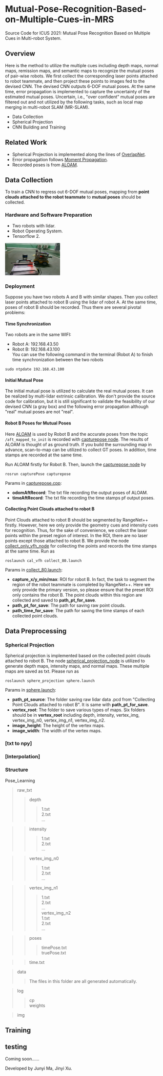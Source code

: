 # Mutual-Pose-Recognition-Based-on-Multiple-Cues-in-MRS
Source Code for ICUS 2021: Mutual Pose Recognition Based on Multiple Cues in Multi-robot System.

## Overview
Here is the method to utilize the multiple cues including depth maps, normal maps, remission maps, and semantic maps to recognize the mutual poses of pair-wise robots. We first collect the corresponding laser points attached to robot teammate, and then project these points to images fed to the devised CNN. The devised CNN outputs 6-DOF mutual poses. At the same time, error propagation is implemented to capture the uncertainty of the estimated mutual poses. Uncertain, i.e., "over confident" mutual poses are filtered out and not utilized by the following tasks, such as local map merging in multi-robot SLAM (MR-SLAM).

* Data Collection
* Spherical Projection
* CNN Building and Training

## Related Work
* Spherical Projection is implemented along the lines of [OverlapNet](https://github.com/BIT-MJY/OverlapNet_for_TF2).
* Error propagation follows [Moment Propagation](https://github.com/kaibrach/Moment-Propagation.git).
* Recorded poses is from [ALOAM](https://github.com/HKUST-Aerial-Robotics/A-LOAM).

## Data Collection
To train a CNN to regress out 6-DOF mutual poses, mapping from **point clouds attached to the robot teammate** to **mutual poses** should be collected. 
### Hardware and Software Preparation
* Two robots with lidar.
* Robot Operating System.
* Tensorflow 2.
<img src="https://github.com/BIT-MJY/Mutual-Pose-Recognition-Based-on-Multiple-Cues-in-MRS/blob/main/img/robots.jpg" width="180" height="105">

### Deployment
Suppose you have two robots A and B with similar shapes. Then you collect laser points attached to robot B using the lidar of robot A. At the same time, poses of robot B should be recorded. Thus there are several pivotal problems:
#### Time Synchronization
Two robots are in the same WIFI:
* Robot A: 192.168.43.50
* Robot B: 192.168.43.100  
You can use the following command in the terminal (Robot A) to finish time synchronization between the two robots 
```
sudo ntpdate 192.168.43.100
```
#### Initial Mutual Pose
The initial mutual pose is utilized to calculate the real mutual poses. It can be realized by multi-lidar extrinsic calibration. We don't provide the source code for calibration, but it is still significant to validate the feasibility of our devised CNN (a gray box) and the following error propagation although "real" mutual poses are not "real".
#### Robot B Poses for Mutual Poses
Here [ALOAM](https://github.com/HKUST-Aerial-Robotics/A-LOAM) is used by Robot B and the accurate poses from the topic ```/aft_mapped_to_init``` is recorded with [capturepose node](https://github.com/BIT-MJY/Mutual-Pose-Recognition-Based-on-Multiple-Cues-in-MRS/tree/main/data_collection_robotB/src/capturePose/src). The results of ALOAM is thought of as ground truth. If you build the surrounding map in advance, scan-to-map can be utilized to collect GT poses. In addition, time stamps are recorded at the same time.  

Run ALOAM firstly for Robot B. Then, launch the [capturepose node](https://github.com/BIT-MJY/Mutual-Pose-Recognition-Based-on-Multiple-Cues-in-MRS/tree/main/data_collection_robotB/src/capturePose/src) by
```
rosrun capturePose capturepose 
```
Params in [capturepose.cpp](https://github.com/BIT-MJY/Mutual-Pose-Recognition-Based-on-Multiple-Cues-in-MRS/blob/main/data_collection_robotB/src/capturePose/src/capturepose.cpp):
- **odomAftRecord**: The txt file recording the output poses of ALOAM.
- **timeAftRecord**: The txt file recording the time stamps pf output poses.

#### Collecting Point Clouds attached to robot B
Point Clouds attached to robot B should be segmented by RangeNet++ firstly. However, here we only provide the geometry cues and intensity cues for recognition. Thus, for the sake of convenience, we collect the laser points within the preset region of interest. In the ROI, there are no laser points except those attached to robot B. We provide the node [collect_only_vfh_node](https://github.com/BIT-MJY/Mutual-Pose-Recognition-Based-on-Multiple-Cues-in-MRS/tree/main/data_collection_robotA/src/calVFH/src) for collecting the points and records the time stamps at the same time. Run as
```
roslaunch cal_vfh collect_80.launch
```
Params in [collect_80.launch](https://github.com/BIT-MJY/Mutual-Pose-Recognition-Based-on-Multiple-Cues-in-MRS/blob/main/data_collection_robotA/src/calVFH/launch/collect_80.launch):
- **capture_x/y_min/max**: ROI for robot B. In fact, the task to segment the region of the robot teammate is completed by RangeNet++. Here we only provide the primary version, so please ensure that the preset ROI only contains the robot B. The point clouds within this region are collected and saved to **path_pt_for_save**.
- **path_pt_for_save**: The path for saving raw point clouds.
- **path_time_for_save**: The path for saving the time stamps of each collected point clouds.


## Data Preprocessing
### Spherical Projection
Spherical projection is implemented based on the collected point clouds attached to robot B. The node [spherical_projection_node](https://github.com/BIT-MJY/Mutual-Pose-Recognition-Based-on-Multiple-Cues-in-MRS/tree/main/data_collection_robotA/src/sphereProjection/src) is utilized to generate depth maps, intensity maps, and normal maps. These multiple maps are saved as txt. Please run as 
```
roslaunch sphere_projection sphere.launch
```
Params in [sphere.launch](https://github.com/BIT-MJY/Mutual-Pose-Recognition-Based-on-Multiple-Cues-in-MRS/blob/main/data_collection_robotA/src/sphereProjection/launch/sphere.launch):
- **path_pt_source**: The folder saving raw lidar data .pcd from "Collecting Point Clouds attached to robot B". It is same with **path_pt_for_save**.
- **vertex_root**: The folder to save various types of maps. Six folders should be in **vertex_root** including depth, intensity, vertex_img, vertex_img_n0, vertex_img_n1, vertex_img_n2.
- **image_height**: The height of the vertex maps.
- **image_width**: The width of the vertex maps.

### [txt to npy]
### [Interpolation]
### Structure
Pose_Learning
> raw_txt  
>> depth  
>>> 1.txt  
>>> 2.txt  
>>> ...  

>> intensity  
>>> 1.txt  
>>> 2.txt  
>>> ...


>> vertex_img_n0 
>>> 1.txt  
>>> 2.txt  
>>> ...  


>> vertex_img_n1 
>>> 1.txt  
>>> 2.txt  
>>> ...  
>> vertex_img_n2  
>>> 1.txt  
>>> 2.txt  
>>> ...   


>> poses  
>>> timePose.txt  
>>> truePose.txt  


>> time.txt  

> data  
>> The files in this folder are all generated automatically.  

> log  
>> cp  
>> weights  

> img  

## Training

## testing


Coming soon......


Developed by Junyi Ma, Jinyi Xu.




